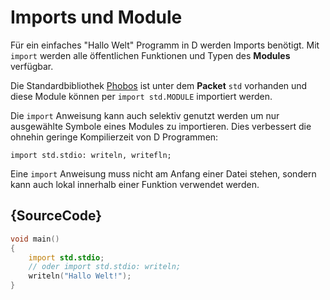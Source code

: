 # Imports und Module

Für ein einfaches "Hallo Welt" Programm in D werden Imports benötigt.
Mit `import` werden alle öffentlichen Funktionen und Typen des __Modules__ verfügbar.

Die Standardbibliothek [Phobos](https://dlang.org/phobos/) ist unter
dem **Packet** `std` vorhanden und diese Module können per `import std.MODULE`
importiert werden.

Die `import` Anweisung kann auch selektiv genutzt werden um nur ausgewählte Symbole
eines Modules zu importieren. Dies verbessert die ohnehin geringe Kompilierzeit
von D Programmen:

    import std.stdio: writeln, writefln;

Eine `import` Anweisung muss nicht am Anfang einer Datei stehen, sondern kann
auch lokal innerhalb einer Funktion verwendet werden.

## {SourceCode}

```d
void main()
{
    import std.stdio;
    // oder import std.stdio: writeln;
    writeln("Hallo Welt!");
}
```
